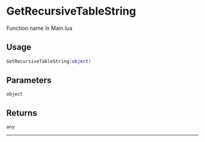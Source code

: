 # GetRecursiveTableString
Function name in Main.lua
## Usage
```lua
GetRecursiveTableString(object)
```
## Parameters
`object`
## Returns
`any`

---